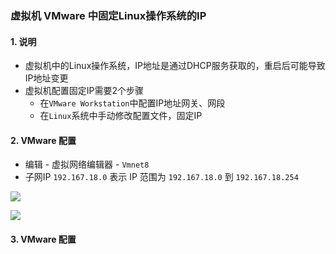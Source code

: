 ### 虚拟机 VMware 中固定Linux操作系统的IP

#### 1. 说明
* 虚拟机中的Linux操作系统，IP地址是通过DHCP服务获取的，重启后可能导致IP地址变更
* 虚拟机配置固定IP需要2个步骤
  * 在`VMware Workstation`中配置IP地址网关、网段
  * 在`Linux`系统中手动修改配置文件，固定IP

#### 2. VMware 配置
* 编辑 - 虚拟网络编辑器 - `Vmnet8`
* 子网IP `192.167.18.0` 表示 IP  范围为 `192.167.18.0` 到 `192.167.18.254`

![](https://fgq233.github.io/imgs/linux/linux05.png)

![](https://fgq233.github.io/imgs/linux/linux06.png)



#### 3. VMware 配置